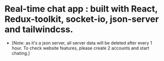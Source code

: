 # Real-time chat app : built with React, Redux-toolkit, socket-io, json-server and tailwindcss.

- [Note: as it's a json server, all server data will be deleted after every 1 hour. To check website features, please create 2 accounts and start chating.]
